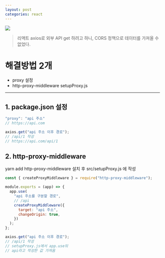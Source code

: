 ```yaml
---
layout: post
categories: react
---
```


![](https://velog.velcdn.com/images/lsoob/post/7dd372f9-a5d2-4441-952f-14c1973fd69b/image.png)

> 리액트 axios로 외부 API get 하려고 하니,
> CORS 정책으로 데이터를 가져올 수 없었다.

# 해결방법 2개

- proxy 설정
- http-proxy-middleware setupProxy.js

---

## 1. package.json 설정

```javascript
"proxy": "api 주소"
// https://api.com
```

```javascript
axios.get("api 주소 이후 경로");
// /api/1 작성
// https://api.com/api/1
```

## 2. http-proxy-middleware

yarn add http-proxy-middleware 설치 후
src/setupProxy.js 에 작성

```javascript
const { createProxyMiddleware } = require("http-proxy-middleware");

module.exports = (app) => {
  app.use(
    "api 주소를 구분할 경로",
    // /api
    createProxyMiddleware({
      target: "api 주소",
      changeOrigin: true,
    })
  );
};
```

```javascript
axios.get("api 주소 이후 경로");
// /api/1 작성
// setupProxy.js에서 app.use뒤
// api라고 작성한 값 가져옴
```
